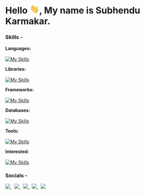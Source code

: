 # Hello <img width="30" src="https://github.com/Venom-61/Venom-61/blob/main/assets/gif/Hi.gif" />, My name is Subhendu Karmakar.

### Skills -

**Languages:**  
<br />
[![My Skills](https://skillicons.dev/icons?i=c,cpp,cs,html,css,sass,js,ts)]()

**Libraries:**
<br />
<br />
[![My Skills](https://skillicons.dev/icons?i=react,redux,bootstrap,tailwind,materialui,styledcomponents,d3,nodejs)]()

**Frameworks:**
<br />
<br />
[![My Skills](https://skillicons.dev/icons?i=nextjs,express,angular,dotnet)]()

**Databases:**
<br />
<br />
[![My Skills](https://skillicons.dev/icons?i=firebase,mongodb,mysql)]()

**Tools:**
<br />
<br />
[![My Skills](https://skillicons.dev/icons?i=git,github,gitlab,vim,bash,linux,postman,webpack,vscode,visualstudio)]()

**Interested:**
<br />
<br />
[![My Skills](https://skillicons.dev/icons?i=threejs,wasm,blender,unity,unreal)]()


### Socials -

<p align="left">
  <a href="https://twitter.com/maikarmahoon" target="_blank">
    <img src="https://skillicons.dev/icons?i=twitter" />
  </a>
  &nbsp;
  <a href="https://www.linkedin.com/in/maikarmahoon/" target="_blank">
    <img src="https://skillicons.dev/icons?i=linkedin" />
  </a>
  &nbsp;
  <a href="https://www.instagram.com/maikarmahoon/" target="_blank">
    <img src="https://skillicons.dev/icons?i=instagram" />
  </a>
  &nbsp;
  <a href="#">
    <img src="https://skillicons.dev/icons?i=discord" target="_blank"/>
  </a>
  &nbsp;
  <a href="https://stackoverflow.com/users/14745054/subhendu-karmakar" target="_blank">
    <img src="https://skillicons.dev/icons?i=stackoverflow" />
  </a>
</p>
